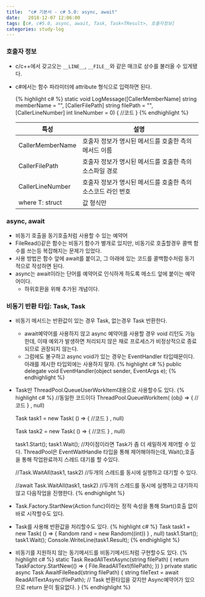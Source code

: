 ```yaml
---
title:  "c# 기본서 - c# 5.0: async, await"
date:   2018-12-07 12:06:00
tags: [c#, c#5.0, async, await, Task, Task<TResult>, 호출자정보]
categories: study-log
---
```


### 호출자 정보
- c/c++에서 갖고오는 `__LINE__`, `__FILE__`와 같은 매크로 상수를 불러올 수 있게됐다.
- c#에서는 함수 파라미터에 attribute 형식으로 입력하면 된다.
    
    {% highlight c# %}
    static void LogMessage([CallerMemberName] string memberName = "", [CallerFilePath] string filePath = "", [CallerLineNumber] int lineNumber = 0)
    {
        //코드
    }
    {% endhighlight %}

    | 특성 | 설명 |
    |--------------|---------------|
    | CallerMemberName | 호출자 정보가 명시된 메서드를 호출한 측의 메서드 이름  |
    | CallerFilePath | 호출자 정보가 명시된 메서드를 호출한 측의 소스파일 경로  |
    | CallerLineNumber | 호출자 정보가 명시된 메서드를 호출한 측의 소스코드 라인 번호  |
    | where T: struct | 값 형식만 |


### async, await
- 비동기 호출을 동기호출처럼 사용할 수 있는 예약어
- FileRead()같은 함수는 비동기 함수가 별개로 있지만, 비동기로 호출할경우 콜백 함수를 쓰는등 복잡해지는 문제가 있었다.
- 사용 방법은 함수 앞에 await를 붙이고, 그 아래에 있는 코드를 콜백함수처럼 동기적으로 작성하면 된다.
- async는 await이라는 단어를 예약어로 인식하게 하도록 메소드 앞에 붙이는 예약어이다.
    - 하위호환을 위해 추가된 개념이다.


### 비동기 반환 타입: Task, Task<TResult>
- 비동기 메서드는 반환값이 있는 경우 Task<TResult>, 없는경우 Task 반환한다.
    - await예약어를 사용하지 않고 async 예약어를 사용할 경우 void 리턴도 가능한데, 이때 예외가 발생하면 처리되지 않은 채로 프로세스가 비정상적으로 종료되므로 권장되지 않는다.
    - 그럼에도 불구하고 async void가 있는 경우는 EventHandler 타입때문이다. 아래를 제시한 타입외에는 사용하지 말자.
    {% highlight c# %}
    public delegate void EventHandler(object sender, EventArgs e);
    {% endhighlight %}
- Task만 ThreadPool.QueueUserWorkItem대용으로 사용할수도 있다.
    {% highlight c# %}
    //동일한 코드이다
    ThreadPool.QueueWorkItem(
        (obj) =>
        {
            //코드
        }
    , null)

    Task task1 = new Task(
        () =>
        {
            //코드
        }
    , null)

    Task task2 = new Task(
        () =>
        {
            //코드
        }
    , null)

    task1.Start();
    task1.Wait();
    //차이점이라면 Task가 좀 더 세밀하게 제어할 수 있다. ThreadPool은 EventWaitHandle 타입을 통해 제어해야하는데, Wait();호출을 통해 작업완료까지 스레드 대기를 할 수있다.
    
    //Task.WaitAll(task1, task2)
    //두개의 스레드를 동시에 실행하고 대기할 수 있다.

    //await Task.WaitAll(task1, task2)
    //두개의 스레드를 동시에 실행하고 대기하지 않고 다음작업을 진행한다.
    {% endhighlight %}
- Task.Factory.StartNew(Action<T> func)이라는 정적 속성을 통해 Start()호출 없이 바로 시작할수도 있다.
- Task<TResult>를 사용해 반환값을 처리할수도 있다.
    {% highlight c# %}
    Task<int> task1 = new Task<int>(
        () =>
        {
            Random rand = new Random((int))
        }
    , null)
    task1.Start();
    task1.Wait();
    Console.WriteLine(task1.Result);
    {% endhighlight %}
- 비동기를 지원하지 않는 동기메서드를 비동기메서드처럼 구현할수도 있다.
    {% highlight c# %}
    static Task<string> ReadAllTextAsync(string filePath)
    {
        return TaskFactory.StartNew(() => 
        {
            File.ReadAllText(filePath);
        })
    }
    private static async Task AwaitFileRead(string filePath)
    {
        string fileText = await ReadAllTextAsync(filePath);
        // Task 반환타입을 갖지만 Async예약어가 있으므로 return 문이 필요없다.
    }
    {% endhighlight %}

